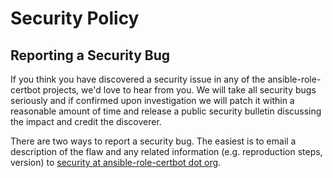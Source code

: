# Security Policy

## Reporting a Security Bug

If you think you have discovered a security issue in any of the ansible-role-certbot projects, we'd love to hear from you. We will take all security bugs seriously and if confirmed upon investigation we will patch it within a reasonable amount of time and release a public security bulletin discussing the impact and credit the discoverer.

There are two ways to report a security bug. The easiest is to email a description of the flaw and any related information (e.g. reproduction steps, version) to [security at ansible-role-certbot dot org](mailto:security@hadenlabs.com).

